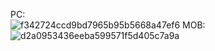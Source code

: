 PC: <br>
![f342724ccd9bd7965b95b5668a47ef6](https://github.com/singleeeee/Christmas/assets/147522181/e77527ba-863a-42b2-96b1-c3bd5ae67670)
MOB:<br>
![d2a0953436eeba599571f5d405c7a9a](https://github.com/singleeeee/Christmas/assets/147522181/bca32b5c-fa6a-4eea-ba15-696f0fb09fd9)



